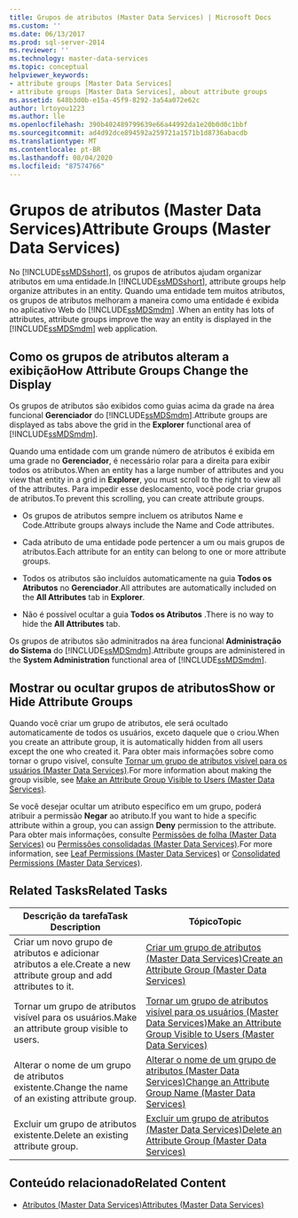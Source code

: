 ```yaml
---
title: Grupos de atributos (Master Data Services) | Microsoft Docs
ms.custom: ''
ms.date: 06/13/2017
ms.prod: sql-server-2014
ms.reviewer: ''
ms.technology: master-data-services
ms.topic: conceptual
helpviewer_keywords:
- attribute groups [Master Data Services]
- attribute groups [Master Data Services], about attribute groups
ms.assetid: 648b3d0b-e15a-45f9-8292-3a54a072e62c
author: lrtoyou1223
ms.author: lle
ms.openlocfilehash: 390b402489799639e66a44992da1e20b0d0c1bbf
ms.sourcegitcommit: ad4d92dce894592a259721a1571b1d8736abacdb
ms.translationtype: MT
ms.contentlocale: pt-BR
ms.lasthandoff: 08/04/2020
ms.locfileid: "87574766"
---
```

# <a name="attribute-groups-master-data-services"></a><span data-ttu-id="d2449-102">Grupos de atributos (Master Data Services)</span><span class="sxs-lookup"><span data-stu-id="d2449-102">Attribute Groups (Master Data Services)</span></span>
  <span data-ttu-id="d2449-103">No [!INCLUDE[ssMDSshort](../includes/ssmdsshort-md.md)], os grupos de atributos ajudam organizar atributos em uma entidade.</span><span class="sxs-lookup"><span data-stu-id="d2449-103">In [!INCLUDE[ssMDSshort](../includes/ssmdsshort-md.md)], attribute groups help organize attributes in an entity.</span></span> <span data-ttu-id="d2449-104">Quando uma entidade tem muitos atributos, os grupos de atributos melhoram a maneira como uma entidade é exibida no aplicativo Web do [!INCLUDE[ssMDSmdm](../includes/ssmdsmdm-md.md)] .</span><span class="sxs-lookup"><span data-stu-id="d2449-104">When an entity has lots of attributes, attribute groups improve the way an entity is displayed in the [!INCLUDE[ssMDSmdm](../includes/ssmdsmdm-md.md)] web application.</span></span>  
  
## <a name="how-attribute-groups-change-the-display"></a><span data-ttu-id="d2449-105">Como os grupos de atributos alteram a exibição</span><span class="sxs-lookup"><span data-stu-id="d2449-105">How Attribute Groups Change the Display</span></span>  
 <span data-ttu-id="d2449-106">Os grupos de atributos são exibidos como guias acima da grade na área funcional **Gerenciador** do [!INCLUDE[ssMDSmdm](../includes/ssmdsmdm-md.md)].</span><span class="sxs-lookup"><span data-stu-id="d2449-106">Attribute groups are displayed as tabs above the grid in the **Explorer** functional area of [!INCLUDE[ssMDSmdm](../includes/ssmdsmdm-md.md)].</span></span>  
  
 <span data-ttu-id="d2449-107">Quando uma entidade com um grande número de atributos é exibida em uma grade no **Gerenciador**, é necessário rolar para a direita para exibir todos os atributos.</span><span class="sxs-lookup"><span data-stu-id="d2449-107">When an entity has a large number of attributes and you view that entity in a grid in **Explorer**, you must scroll to the right to view all of the attributes.</span></span> <span data-ttu-id="d2449-108">Para impedir esse deslocamento, você pode criar grupos de atributos.</span><span class="sxs-lookup"><span data-stu-id="d2449-108">To prevent this scrolling, you can create attribute groups.</span></span>  
  
-   <span data-ttu-id="d2449-109">Os grupos de atributos sempre incluem os atributos Name e Code.</span><span class="sxs-lookup"><span data-stu-id="d2449-109">Attribute groups always include the Name and Code attributes.</span></span>  
  
-   <span data-ttu-id="d2449-110">Cada atributo de uma entidade pode pertencer a um ou mais grupos de atributos.</span><span class="sxs-lookup"><span data-stu-id="d2449-110">Each attribute for an entity can belong to one or more attribute groups.</span></span>  
  
-   <span data-ttu-id="d2449-111">Todos os atributos são incluídos automaticamente na guia **Todos os Atributos** no **Gerenciador**.</span><span class="sxs-lookup"><span data-stu-id="d2449-111">All attributes are automatically included on the **All Attributes** tab in **Explorer**.</span></span>  
  
-   <span data-ttu-id="d2449-112">Não é possível ocultar a guia **Todos os Atributos** .</span><span class="sxs-lookup"><span data-stu-id="d2449-112">There is no way to hide the **All Attributes** tab.</span></span>  
  
 <span data-ttu-id="d2449-113">Os grupos de atributos são adminitrados na área funcional **Administração do Sistema** do [!INCLUDE[ssMDSmdm](../includes/ssmdsmdm-md.md)].</span><span class="sxs-lookup"><span data-stu-id="d2449-113">Attribute groups are administered in the **System Administration** functional area of [!INCLUDE[ssMDSmdm](../includes/ssmdsmdm-md.md)].</span></span>  
  
## <a name="show-or-hide-attribute-groups"></a><span data-ttu-id="d2449-114">Mostrar ou ocultar grupos de atributos</span><span class="sxs-lookup"><span data-stu-id="d2449-114">Show or Hide Attribute Groups</span></span>  
 <span data-ttu-id="d2449-115">Quando você criar um grupo de atributos, ele será ocultado automaticamente de todos os usuários, exceto daquele que o criou.</span><span class="sxs-lookup"><span data-stu-id="d2449-115">When you create an attribute group, it is automatically hidden from all users except the one who created it.</span></span> <span data-ttu-id="d2449-116">Para obter mais informações sobre como tornar o grupo visível, consulte [Tornar um grupo de atributos visível para os usuários &#40;Master Data Services&#41;](make-an-attribute-group-visible-to-users-master-data-services.md).</span><span class="sxs-lookup"><span data-stu-id="d2449-116">For more information about making the group visible, see [Make an Attribute Group Visible to Users &#40;Master Data Services&#41;](make-an-attribute-group-visible-to-users-master-data-services.md).</span></span>  
  
 <span data-ttu-id="d2449-117">Se você desejar ocultar um atributo específico em um grupo, poderá atribuir a permissão **Negar** ao atributo.</span><span class="sxs-lookup"><span data-stu-id="d2449-117">If you want to hide a specific attribute within a group, you can assign **Deny** permission to the attribute.</span></span> <span data-ttu-id="d2449-118">Para obter mais informações, consulte [Permissões de folha &#40;Master Data Services&#41;](../../2014/master-data-services/leaf-permissions-master-data-services.md) ou [Permissões consolidadas &#40;Master Data Services&#41;](../../2014/master-data-services/consolidated-permissions-master-data-services.md).</span><span class="sxs-lookup"><span data-stu-id="d2449-118">For more information, see [Leaf Permissions &#40;Master Data Services&#41;](../../2014/master-data-services/leaf-permissions-master-data-services.md) or [Consolidated Permissions &#40;Master Data Services&#41;](../../2014/master-data-services/consolidated-permissions-master-data-services.md).</span></span>  
  
## <a name="related-tasks"></a><span data-ttu-id="d2449-119">Related Tasks</span><span class="sxs-lookup"><span data-stu-id="d2449-119">Related Tasks</span></span>  
  
|<span data-ttu-id="d2449-120">Descrição da tarefa</span><span class="sxs-lookup"><span data-stu-id="d2449-120">Task Description</span></span>|<span data-ttu-id="d2449-121">Tópico</span><span class="sxs-lookup"><span data-stu-id="d2449-121">Topic</span></span>|  
|----------------------|-----------|  
|<span data-ttu-id="d2449-122">Criar um novo grupo de atributos e adicionar atributos a ele.</span><span class="sxs-lookup"><span data-stu-id="d2449-122">Create a new attribute group and add attributes to it.</span></span>|[<span data-ttu-id="d2449-123">Criar um grupo de atributos &#40;Master Data Services&#41;</span><span class="sxs-lookup"><span data-stu-id="d2449-123">Create an Attribute Group &#40;Master Data Services&#41;</span></span>](../../2014/master-data-services/create-an-attribute-group-master-data-services.md)|  
|<span data-ttu-id="d2449-124">Tornar um grupo de atributos visível para os usuários.</span><span class="sxs-lookup"><span data-stu-id="d2449-124">Make an attribute group visible to users.</span></span>|[<span data-ttu-id="d2449-125">Tornar um grupo de atributos visível para os usuários &#40;Master Data Services&#41;</span><span class="sxs-lookup"><span data-stu-id="d2449-125">Make an Attribute Group Visible to Users &#40;Master Data Services&#41;</span></span>](make-an-attribute-group-visible-to-users-master-data-services.md)|  
|<span data-ttu-id="d2449-126">Alterar o nome de um grupo de atributos existente.</span><span class="sxs-lookup"><span data-stu-id="d2449-126">Change the name of an existing attribute group.</span></span>|[<span data-ttu-id="d2449-127">Alterar o nome de um grupo de atributos &#40;Master Data Services&#41;</span><span class="sxs-lookup"><span data-stu-id="d2449-127">Change an Attribute Group Name &#40;Master Data Services&#41;</span></span>](../../2014/master-data-services/change-an-attribute-group-name-master-data-services.md)|  
|<span data-ttu-id="d2449-128">Excluir um grupo de atributos existente.</span><span class="sxs-lookup"><span data-stu-id="d2449-128">Delete an existing attribute group.</span></span>|[<span data-ttu-id="d2449-129">Excluir um grupo de atributos &#40;Master Data Services&#41;</span><span class="sxs-lookup"><span data-stu-id="d2449-129">Delete an Attribute Group &#40;Master Data Services&#41;</span></span>](../../2014/master-data-services/delete-an-attribute-group-master-data-services.md)|  
  
## <a name="related-content"></a><span data-ttu-id="d2449-130">Conteúdo relacionado</span><span class="sxs-lookup"><span data-stu-id="d2449-130">Related Content</span></span>  
  
-   [<span data-ttu-id="d2449-131">Atributos &#40;Master Data Services&#41;</span><span class="sxs-lookup"><span data-stu-id="d2449-131">Attributes &#40;Master Data Services&#41;</span></span>](../../2014/master-data-services/attributes-master-data-services.md)  
  
  
